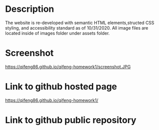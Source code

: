 # Description
The website is re-developed with semantic HTML elements,structed CSS styling, and accessibility standard as of 10/31/2020.
All image files are located inside of images folder under assets folder.

# Screenshot
https://qifeng86.github.io/qifeng-homework1/screenshot.JPG

# Link to github hosted page
https://qifeng86.github.io/qifeng-homework1/

# Link to github public repository

